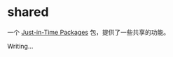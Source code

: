 # shared

一个 [Just-in-Time Packages](https://turbo.build/repo/docs/core-concepts/internal-packages#just-in-time-packages) 包，提供了一些共享的功能。

Writing...
